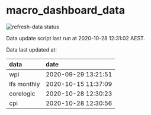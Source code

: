 
<!-- README.md is generated from README.Rmd. Please edit that file -->

# macro\_dashboard\_data

<!-- badges: start -->

![refresh-data
status](https://github.com/MattCowgill/macro_dashboard_data/workflows/refresh-data/badge.svg)

<!-- badges: end -->

Data update script last run at 2020-10-28 12:31:02 AEST.

Data last updated at:

| data        | date                |
| :---------- | :------------------ |
| wpi         | 2020-09-29 13:21:51 |
| lfs monthly | 2020-10-15 11:37:09 |
| corelogic   | 2020-10-28 12:30:23 |
| cpi         | 2020-10-28 12:30:56 |

